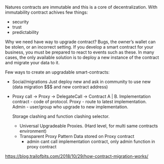Natures contracts are immutable and this is a core of decentralization. With immutability contract achives few things:

- security
- trust
- predictability

Why we need have way to upgrade contract?
Bugs, the owner’s wallet can be stolen, or an incorrect setting. If you develop a smart contract for your business, you must be prepared to react to events such as these. In many cases, the only available solution is to deploy a new instance of the contract and migrate your data to it.

Few ways to create an upgradable smart-contracts:

- Social/migrations
  Just deploy new and ask in community to use new (data migration $$$ and new contract address)
- Proxy
  call -> Proxy -> DelegateCall -> Contract A | B.
  Implementation contract - code of protocol.
  Proxy - route to latest implementation.
  Admin - user/group who upgrade to new implementation.

  Storage clashing and function clashing selector.

  - Universal Upgradeable Proxies. (Hard level, for multi same contracts environment)
  - Transparent Proxy Pattern
    Data stored on Proxy contract
    - admin cant call implementation contract, only admin function in proxy contract

https://blog.trailofbits.com/2018/10/29/how-contract-migration-works/
